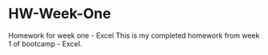 # HW-Week-One
Homework for week one - Excel
This is my completed homework from week 1 of bootcamp - Excel. 
